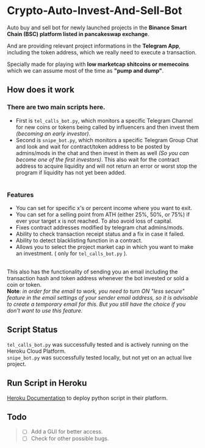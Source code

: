 # Crypto-Auto-Invest-And-Sell-Bot
Auto buy and sell bot for newly launched projects in the **Binance Smart Chain (BSC) platform listed in pancakeswap exchange**.<br/>

And are providing relevant project informations in the **Telegram App**, including the token address, which we really need to execute a transaction.<br/>

Specially made for playing with **low marketcap shitcoins or memecoins** which we can assume most of the time as **"pump and dump"**.<br/>

## How does it work
### There are two main scripts here.<br/>
 - First is `tel_calls_bot.py`, which monitors a specific Telegram Channel for new coins or tokens being called by influencers and then invest them *(becoming an early investor)*.<br/>
 - Second is `snipe_bot.py`, which monitors a specific Telegram Group Chat and look and wait for contract/token address to be posted by admins/mods in the chat and then invest in them as well *(So you can become one of the first investors)*. This also wait for the contract address to acquire liquidity and will not return an error or worst stop the program if liquidity has not yet been added.<br/><br/>

### Features
- You can set for specific x's or percent income where you want to exit.<br/>
- You can set for a selling point from ATH (either 25%, 50%, or 75%) if ever your target x is not reached. To also avoid loss of capital.<br/>
- Fixes contract addresses modified by telegram chat admins/mods.<br/>
- Ability to check transaction receipt status and a fix in case it failed.<br/>
- Ability to detect blacklisting function in a contract.<br/>
- Allows you to select the project market cap in which you want to make an investment. ( only for `tel_calls_bot.py` ). <br/><br/>

This also has the functionality of sending you an email including the transaction hash and token address whenever the bot invested or sold a coin or token.<br/>
**Note**: *in order for the email to work, you need to turn ON "less secure" feature in the email settings of your sender email address, so it is advisable to create a temporary email for this. But you still have the choice if you don't want to use this feature.*<br/>

## Script Status
`tel_calls_bot.py` was successfully tested and is actively running on the Heroku Cloud Platform.<br/>
`snipe_bot.py` was successfully tested locally, but not yet on an actual live project. <br/>

## Run Script in Heroku
[Heroku Documentation](https://devcenter.heroku.com/articles/getting-started-with-python/ "Heroku Documentation") to deploy python script in their platform.<br/>

## Todo 
> - [ ] Add a GUI for better access.<br/>
> - [ ] Check for other possible bugs.
